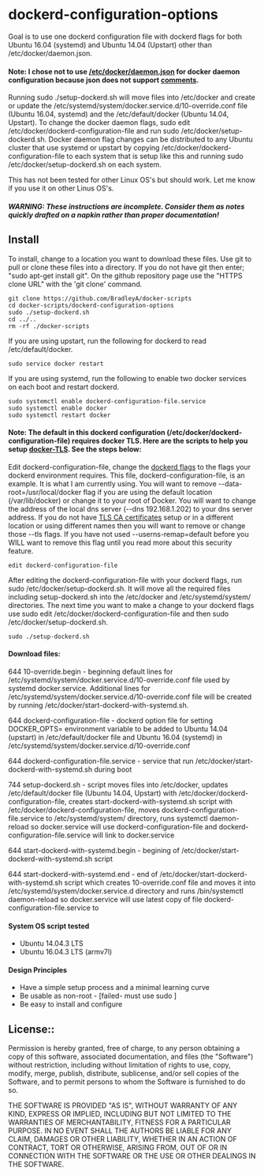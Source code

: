 # dockerd-configuration-options

Goal is to use one dockerd configuration file with dockerd flags for both Ubuntu 16.04 (systemd) and Ubuntu 14.04 (Upstart) other than /etc/docker/daemon.json.  

#### Note:  I chose not to use [/etc/docker/daemon.json](https://docs.docker.com/engine/reference/commandline/dockerd/) for docker daemon configuration because json does not support [comments](https://plus.google.com/+DouglasCrockfordEsq/posts/RK8qyGVaGSr).

Running sudo ./setup-dockerd.sh will move files into /etc/docker and create or update the /etc/systemd/system/docker.service.d/10-override.conf file (Ubuntu 16.04, systemd) and the /etc/default/docker (Ubuntu 14.04, Upstart).  To change the docker daemon flags, sudo edit /etc/docker/dockerd-configuration-file and run sudo /etc/docker/setup-dockerd.sh.  Docker daemon flag changes can be distributed to any Ubuntu cluster that use systemd or upstart by copying /etc/docker/dockerd-configuration-file to each system that is setup like this and running sudo /etc/docker/setup-dockerd.sh on each system.

This has not been tested for other Linux OS's but should work.  Let me know if you use it on other Linus OS's.

##### WARNING: These instructions are incomplete. Consider them as notes quickly drafted on a napkin rather than proper documentation!
## Install
To install, change to a location you want to download these files. Use git to pull or clone these files into a directory. If you do not have git then enter; "sudo apt-get install git". On the github repository page use the "HTTPS clone URL" with the 'git clone' command.

    git clone https://github.com/BradleyA/docker-scripts
    cd docker-scripts/dockerd-configuration-options
    sudo ./setup-dockerd.sh
    cd ../..
    rm -rf ./docker-scripts
    
If you are using upstart, run the following for dockerd to read /etc/default/docker.
    
    sudo service docker restart

If you are using systemd, run the following to enable two docker services on each boot and restart dockerd.
    
    sudo systemctl enable dockerd-configuration-file.service
    sudo systemctl enable docker
    sudo systemctl restart docker

#### Note: The default in this dockerd configuration (/etc/docker/dockerd-configuration-file) requires docker TLS.  Here are the scripts to help you setup [docker-TLS](https://github.com/BradleyA/docker-scripts/tree/master/docker-TLS).  See the steps below:

Edit dockerd-configuration-file, change the [dockerd flags](https://docs.docker.com/engine/reference/commandline/dockerd/) to the flags your dockerd environment requires.  This file, dockerd-configuration-file, is an example.  It is what I am currently using.  You will want to remove --data-root=/usr/local/docker flag if you are using the default location (/var/lib/docker) or change it to your root of Docker.  You will want to change the address of the local dns server (--dns 192.168.1.202) to your dns server address.  If you do not have [TLS CA certificates](https://docs.docker.com/engine/security/https/) setup or in a different location or using different names then you will want to remove or change those --tls flags.  If you have not used --userns-remap=default before you WILL want to remove this flag until you read more about this security feature.

    edit dockerd-configuration-file

After editing the dockerd-configuration-file with your dockerd flags, run sudo /etc/docker/setup-dockerd.sh.  It will move all the required files including setup-dockerd.sh into the /etc/docker and /etc/systemd/system/ directories.  The next time you want to make a change to your dockerd flags use sudo edit /etc/docker/dockerd-configuration-file and then sudo /etc/docker/setup-dockerd.sh.  
    
    sudo ./setup-dockerd.sh

#### Download files:
    
644	10-override.begin - beginning default lines for /etc/systemd/system/docker.service.d/10-override.conf file used by systemd docker.service.  Additional lines for /etc/systemd/system/docker.service.d/10-override.conf file will be created by running /etc/docker/start-dockerd-with-systemd.sh.

644	dockerd-configuration-file - dockerd option file for setting DOCKER_OPTS= environment variable to be added to Ubuntu 14.04 (upstart) in /etc/default/docker file and Ubuntu 16.04 (systemd) in /etc/systemd/system/docker.service.d/10-override.conf

644	dockerd-configuration-file.service - service that run /etc/docker/start-dockerd-with-systemd.sh during boot

744	setup-dockerd.sh - script moves files into /etc/docker, updates /etc/default/docker file (Ubuntu 14.04, Upstart) with /etc/docker/dockerd-configuration-file, creates start-dockerd-with-systemd.sh script with /etc/docker/dockerd-configuration-file, moves dockerd-configuration-file.service to /etc/systemd/system/ directory, runs systemctl daemon-reload so docker.service will use dockerd-configuration-file and dockerd-configuration-file.service will link to docker.service

644	start-dockerd-with-systemd.begin - begining of /etc/docker/start-dockerd-with-systemd.sh script

644	start-dockerd-with-systemd.end - end of /etc/docker/start-dockerd-with-systemd.sh script which creates 10-override.conf file and moves it into /etc/systemd/system/docker.service.d directory and runs /bin/systemctl daemon-reload so docker.service will use latest copy of file dockerd-configuration-file.service to 

#### System OS script tested
 * Ubuntu 14.04.3 LTS
 * Ubuntu 16.04.3 LTS (armv7l)

#### Design Principles
 * Have a simple setup process and a minimal learning curve
 * Be usable as non-root - [failed- must use sudo ]
 * Be easy to install and configure

## License::

Permission is hereby granted, free of charge, to any person obtaining a copy of this software, associated documentation, and files (the "Software") without restriction, including without limitation of rights to use, copy, modify, merge, publish, distribute, sublicense, and/or sell copies of the Software, and to permit persons to whom the Software is furnished to do so.

THE SOFTWARE IS PROVIDED "AS IS", WITHOUT WARRANTY OF ANY KIND, EXPRESS OR IMPLIED, INCLUDING BUT NOT LIMITED TO THE WARRANTIES OF MERCHANTABILITY, FITNESS FOR A PARTICULAR PURPOSE. IN NO EVENT SHALL THE AUTHORS BE LIABLE FOR ANY CLAIM, DAMAGES OR OTHER LIABILITY, WHETHER IN AN ACTION OF CONTRACT, TORT OR OTHERWISE, ARISING FROM, OUT OF OR IN CONNECTION WITH THE SOFTWARE OR THE USE OR OTHER DEALINGS IN THE SOFTWARE.
